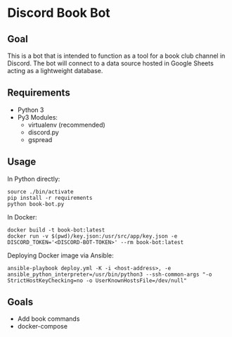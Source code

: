 # Discord Book Bot

## Goal

This is a bot that is intended to function as a tool for a book club channel in Discord. The bot will connect to a data source hosted in Google Sheets acting as a lightweight database. 

## Requirements

- Python 3
- Py3 Modules:
	- virtualenv (recommended)
	- discord.py
	- gspread

## Usage

In Python directly:
```
source ./bin/activate
pip install -r requirements
python book-bot.py
```

In Docker:
```
docker build -t book-bot:latest
docker run -v $(pwd)/key.json:/usr/src/app/key.json -e DISCORD_TOKEN='<DISCORD-BOT-TOKEN>' --rm book-bot:latest
```

Deploying Docker image via Ansible:
```
ansible-playbook deploy.yml -K -i <host-address>, -e ansible_python_interpreter=/usr/bin/python3 --ssh-common-args "-o StrictHostKeyChecking=no -o UserKnownHostsFile=/dev/null"
```

## Goals

- Add book commands
- docker-compose

